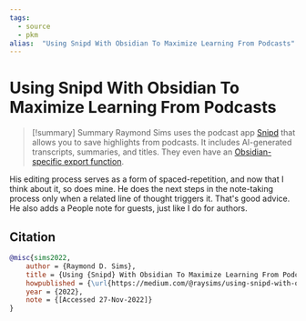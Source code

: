 ```yaml
---
tags:
  - source
  - pkm
alias:  "Using Snipd With Obsidian To Maximize Learning From Podcasts"
---
```

# Using Snipd With Obsidian To Maximize Learning From Podcasts

> [!summary] Summary
> Raymond Sims uses the podcast app [Snipd](https://www.snipd.com/) that allows you to save highlights from podcasts. It includes AI-generated transcripts, summaries, and titles. They even have an [Obsidian-specific export function](https://blog.snipd.com/how-to-export-your-podcast-highlights-to-obsidian-54208c06d491).

His editing process serves as a form of spaced-repetition, and now that I think about it, so does mine. He does the next steps in the note-taking process only when a related line of thought triggers it. That's good advice. He also adds a People note for guests, just like I do for authors.

## Citation

```bibtex
@misc{sims2022, 
	author = {Raymond D. Sims}, 
	title = {Using {Snipd} With Obsidian To Maximize Learning From Podcasts},
	howpublished = {\url{https://medium.com/@raysims/using-snipd-with-obsidian-to-maximize-learning-from-podcasts-990a8a8cb4f}}, 
	year = {2022}, 
	note = {[Accessed 27-Nov-2022]}
}
```

